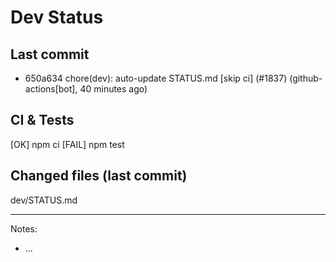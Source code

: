 # Dev Status

## Last commit
- 650a634 chore(dev): auto-update STATUS.md [skip ci] (#1837) (github-actions[bot], 40 minutes ago)
## CI & Tests
[OK] npm ci
[FAIL] npm test

## Changed files (last commit)
dev/STATUS.md

---
Notes:
- ...
